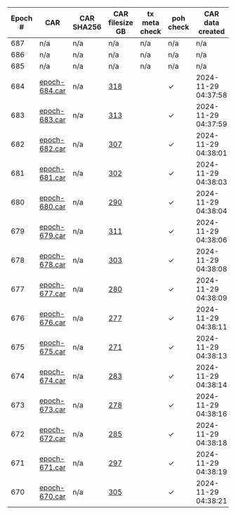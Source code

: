 | Epoch #  | CAR  | CAR SHA256  | CAR filesize GB | tx meta check | poh check | CAR data created  | Indexes | Filecoin Deals |
|---|---|---|---|---|---|---|---|---|
| 687 | n/a | n/a | n/a | n/a | n/a | n/a | n/a | n/a |
| 686 | n/a | n/a | n/a | n/a | n/a | n/a | n/a | n/a |
| 685 | n/a | n/a | n/a | n/a | n/a | n/a | n/a | n/a |
| 684 | [epoch-684.car](https://files.old-faithful.net/684/epoch-684.car) | n/a | [318](https://files.old-faithful.net/684/epoch-684.car) |  | ✓ | 2024-11-29 04:37:58 | ✓ | ✓ |
| 683 | [epoch-683.car](https://files.old-faithful.net/683/epoch-683.car) | n/a | [313](https://files.old-faithful.net/683/epoch-683.car) |  | ✓ | 2024-11-29 04:37:59 | ✓ | ✓ |
| 682 | [epoch-682.car](https://files.old-faithful.net/682/epoch-682.car) | n/a | [307](https://files.old-faithful.net/682/epoch-682.car) |  | ✓ | 2024-11-29 04:38:01 | ✓ | ✓ |
| 681 | [epoch-681.car](https://files.old-faithful.net/681/epoch-681.car) | n/a | [302](https://files.old-faithful.net/681/epoch-681.car) |  | ✓ | 2024-11-29 04:38:03 | ✓ | ✓ |
| 680 | [epoch-680.car](https://files.old-faithful.net/680/epoch-680.car) | n/a | [290](https://files.old-faithful.net/680/epoch-680.car) |  | ✓ | 2024-11-29 04:38:04 | ✓ | ✓ |
| 679 | [epoch-679.car](https://files.old-faithful.net/679/epoch-679.car) | n/a | [311](https://files.old-faithful.net/679/epoch-679.car) |  | ✓ | 2024-11-29 04:38:06 | ✓ | ✓ |
| 678 | [epoch-678.car](https://files.old-faithful.net/678/epoch-678.car) | n/a | [303](https://files.old-faithful.net/678/epoch-678.car) |  | ✓ | 2024-11-29 04:38:08 | ✓ | ✓ |
| 677 | [epoch-677.car](https://files.old-faithful.net/677/epoch-677.car) | n/a | [280](https://files.old-faithful.net/677/epoch-677.car) |  | ✓ | 2024-11-29 04:38:09 | ✓ | ✓ |
| 676 | [epoch-676.car](https://files.old-faithful.net/676/epoch-676.car) | n/a | [277](https://files.old-faithful.net/676/epoch-676.car) |  | ✓ | 2024-11-29 04:38:11 | ✓ | ✓ |
| 675 | [epoch-675.car](https://files.old-faithful.net/675/epoch-675.car) | n/a | [271](https://files.old-faithful.net/675/epoch-675.car) |  | ✓ | 2024-11-29 04:38:13 | ✓ | ✓ |
| 674 | [epoch-674.car](https://files.old-faithful.net/674/epoch-674.car) | n/a | [283](https://files.old-faithful.net/674/epoch-674.car) |  | ✓ | 2024-11-29 04:38:14 | ✓ | ✓ |
| 673 | [epoch-673.car](https://files.old-faithful.net/673/epoch-673.car) | n/a | [278](https://files.old-faithful.net/673/epoch-673.car) |  | ✓ | 2024-11-29 04:38:16 | ✓ | ✓ |
| 672 | [epoch-672.car](https://files.old-faithful.net/672/epoch-672.car) | n/a | [285](https://files.old-faithful.net/672/epoch-672.car) |  | ✓ | 2024-11-29 04:38:18 | ✓ | ✓ |
| 671 | [epoch-671.car](https://files.old-faithful.net/671/epoch-671.car) | n/a | [297](https://files.old-faithful.net/671/epoch-671.car) |  | ✓ | 2024-11-29 04:38:19 | ✓ | ✓ |
| 670 | [epoch-670.car](https://files.old-faithful.net/670/epoch-670.car) | n/a | [305](https://files.old-faithful.net/670/epoch-670.car) |  | ✓ | 2024-11-29 04:38:21 | ✓ | ✓ |
